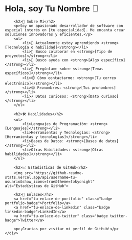 <!DOCTYPE html>
<html>
<head>
    <title>Tu Nombre - Desarrollador</title>
    <style>
        body {
            font-family: Arial, sans-serif;
        }
        .container {
            width: 80%;
            margin: auto;
        }
        .badge {
            text-decoration: none;
            padding: 10px;
            border-radius: 5px;
            margin: 5px;
        }
        .linkedin-badge {
            background-color: #0077B5;
            color: white;
        }
        .twitter-badge {
            background-color: #1DA1F2;
            color: white;
        }
        .portfolio-badge {
            background-color: #000000;
            color: white;
        }
    </style>
</head>
<body>
    <div class="container">
        <h1>Hola, soy <span>Tu Nombre</span> 👋</h1>

        <h2>🚀 Sobre Mí</h2>
        <p>Soy un apasionado desarrollador de software con especial interés en [tu especialidad]. Me encanta crear soluciones innovadoras y eficientes.</p>
        <ul>
            <li>🌱 Actualmente estoy aprendiendo <strong>[Tecnología o habilidad]</strong></li>
            <li>👯 Busco colaborar en <strong>[Tipo de proyectos]</strong></li>
            <li>🤔 Busco ayuda con <strong>[Algo específico]</strong></li>
            <li>💬 Pregúntame sobre <strong>[Temas específicos]</strong></li>
            <li>📫 Cómo contactarme: <strong>[Tu correo electrónico]</strong></li>
            <li>😄 Pronombres: <strong>[Tus pronombres]</strong></li>
            <li>⚡ Datos curiosos: <strong>[Dato curioso]</strong></li>
        </ul>

        <h2>🛠 Habilidades</h2>
        <ul>
            <li>Lenguajes de Programación: <strong>[Lenguajes]</strong></li>
            <li>Herramientas y Tecnologías: <strong>[Herramientas y tecnologías]</strong></li>
            <li>Bases de Datos: <strong>[Bases de datos]</strong></li>
            <li>Otras Habilidades: <strong>[Otras habilidades]</strong></li>
        </ul>

        <h2>📈 Estadísticas de GitHub</h2>
        <img src="https://github-readme-stats.vercel.app/api?username=tu-usuario&show_icons=true&theme=tokyonight" alt="Estadísticas de GitHub">

        <h2>🔗 Enlaces</h2>
        <a href="tu-enlace-de-portfolio" class="badge portfolio-badge">Portfolio</a>
        <a href="tu-enlace-de-linkedin" class="badge linkedin-badge">LinkedIn</a>
        <a href="tu-enlace-de-twitter" class="badge twitter-badge">Twitter</a>

        <p>¡Gracias por visitar mi perfil de GitHub!</p>
    </div>
</body>
</html>
